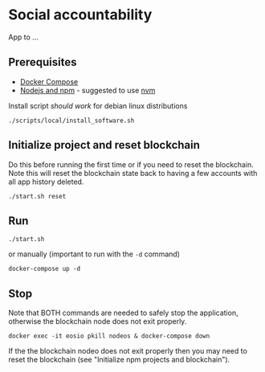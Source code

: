 # Social accountability

App to ...

## Prerequisites

- [Docker Compose](http://docs.docker.com/compose/)
- [Nodejs and npm](https://nodejs.org) - suggested to use [nvm](https://github.com/nvm-sh/nvm)

Install script _should work_ for debian linux distributions

`./scripts/local/install_software.sh`

## Initialize project and reset blockchain

Do this before running the first time or if you need to reset the blockchain. Note this will reset the blockchain state back to having a few accounts with all app history deleted.

`./start.sh reset`

## Run

`./start.sh`

or manually (important to run with the `-d` command)

`docker-compose up -d`


## Stop

Note that BOTH commands are needed to safely stop the application, otherwise the blockchain node does not exit properly.

`docker exec -it eosio pkill nodeos & docker-compose down`

If the the blockchain nodeo does not exit properly then you may need to reset the blockchain (see "Initialize npm projects and blockchain").